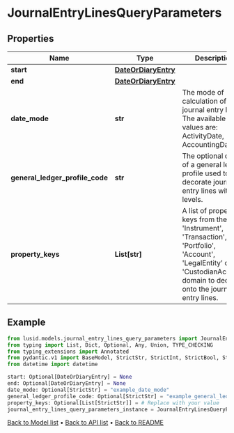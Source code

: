 # JournalEntryLinesQueryParameters

## Properties
Name | Type | Description | Notes
------------ | ------------- | ------------- | -------------
**start** | [**DateOrDiaryEntry**](DateOrDiaryEntry.md) |  | [optional] 
**end** | [**DateOrDiaryEntry**](DateOrDiaryEntry.md) |  | [optional] 
**date_mode** | **str** | The mode of calculation of the journal entry lines. The available values are: ActivityDate, AccountingDate. | [optional] 
**general_ledger_profile_code** | **str** | The optional code of a general ledger profile used to decorate journal entry lines with levels. | [optional] 
**property_keys** | **List[str]** | A list of property keys from the &#39;Instrument&#39;, &#39;Transaction&#39;, &#39;Portfolio&#39;, &#39;Account&#39;, &#39;LegalEntity&#39; or &#39;CustodianAccount&#39; domain to decorate onto the journal entry lines. | [optional] 
## Example

```python
from lusid.models.journal_entry_lines_query_parameters import JournalEntryLinesQueryParameters
from typing import List, Dict, Optional, Any, Union, TYPE_CHECKING
from typing_extensions import Annotated
from pydantic.v1 import BaseModel, StrictStr, StrictInt, StrictBool, StrictFloat, StrictBytes, Field, validator, ValidationError, conlist, constr
from datetime import datetime

start: Optional[DateOrDiaryEntry] = None
end: Optional[DateOrDiaryEntry] = None
date_mode: Optional[StrictStr] = "example_date_mode"
general_ledger_profile_code: Optional[StrictStr] = "example_general_ledger_profile_code"
property_keys: Optional[List[StrictStr]] = # Replace with your value
journal_entry_lines_query_parameters_instance = JournalEntryLinesQueryParameters(start=start, end=end, date_mode=date_mode, general_ledger_profile_code=general_ledger_profile_code, property_keys=property_keys)

```

[Back to Model list](../README.md#documentation-for-models) &#8226; [Back to API list](../README.md#documentation-for-api-endpoints) &#8226; [Back to README](../README.md)

